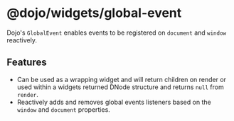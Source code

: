 # @dojo/widgets/global-event

Dojo's `GlobalEvent` enables events to be registered on `document` and `window` reactively.

## Features

- Can be used as a wrapping widget and will return children on render or used within a widgets returned DNode structure and returns `null` from `render`.
- Reactively adds and removes global events listeners based on the `window` and `document` properties.
